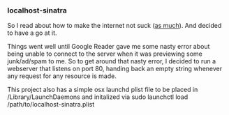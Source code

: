 ### localhost-sinatra

So I read about how to make the internet not suck ([as much](http://someonewhocares.org/hosts/)).
And decided to have a go at it.

Things went well until Google Reader gave me some nasty error about being unable to connect to the server when it was previewing some junk/ad/spam to me.
So to get around that nasty error, I decided to run a webserver that listens on port 80, handing back an empty string whenever any request for any resource is made.

This project also has a simple osx launchd plist file to be placed in /Library/LaunchDaemons
and initalized via sudo launchctl load /path/to/localhost-sinatra.plist